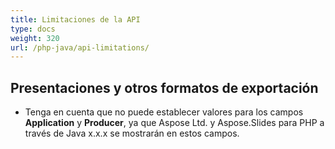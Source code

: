 ```yaml
---
title: Limitaciones de la API
type: docs
weight: 320
url: /php-java/api-limitations/
---
```


## **Presentaciones y otros formatos de exportación**
- Tenga en cuenta que no puede establecer valores para los campos **Application** y **Producer**, ya que Aspose Ltd. y Aspose.Slides para PHP a través de Java x.x.x se mostrarán en estos campos.
